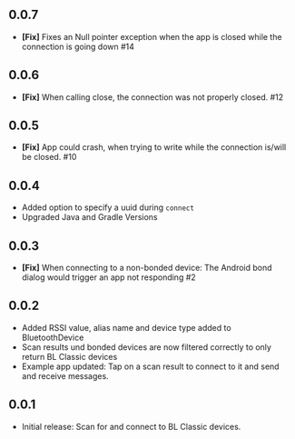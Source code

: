 ## 0.0.7
* **[Fix]** Fixes an Null pointer exception when the app is closed while the connection is going down #14

## 0.0.6
* **[Fix]** When calling close, the connection was not properly closed. #12

## 0.0.5
* **[Fix]** App could crash, when trying to write while the connection is/will be closed. #10

## 0.0.4
* Added option to specify a uuid during `connect`
* Upgraded Java and Gradle Versions

## 0.0.3
* **[Fix]** When connecting to a non-bonded device: The Android bond dialog would trigger an app not responding #2

## 0.0.2
* Added RSSI value, alias name and device type added to BluetoothDevice
* Scan results und bonded devices are now filtered correctly to only return BL Classic devices
* Example app updated: Tap on a scan result to connect to it and send and receive messages.

## 0.0.1

* Initial release: Scan for and connect to BL Classic devices.
